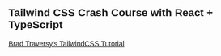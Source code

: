 <html>
<head>
<style>
  body {
    font-family: "Helvetica";
  }
  a {
    cursor: pointer;
  }
</style>
</head>
<body>

<h2>Tailwind CSS Crash Course with React + TypeScript</h2>
<p> <a href="https://www.youtube.com/watch?v=dFgzHOX84xQ">Brad Traversy's TailwindCSS Tutorial</p>

</body>
</html

